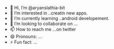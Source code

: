 - 👋 Hi, I’m @aryanslathia-bit
- 👀 I’m interested in ..creatin new apps.
- 🌱 I’m currently learning ..android developement.
- 💞️ I’m looking to collaborate on ...
- 📫 How to reach me ...on twitter 
- 😄 Pronouns: ...
- ⚡ Fun fact: ...

<!---
aryanslathia-bit/aryanslathia-bit is a ✨ special ✨ repository because its `README.md` (this file) appears on your GitHub profile.
You can click the Preview link to take a look at your changes.
--->
